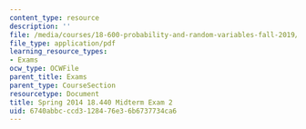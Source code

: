 ```yaml
---
content_type: resource
description: ''
file: /media/courses/18-600-probability-and-random-variables-fall-2019/6740abbcccd3128476e36b6737734ca6_MIT18_600F19_mid2_2014.pdf
file_type: application/pdf
learning_resource_types:
- Exams
ocw_type: OCWFile
parent_title: Exams
parent_type: CourseSection
resourcetype: Document
title: Spring 2014 18.440 Midterm Exam 2
uid: 6740abbc-ccd3-1284-76e3-6b6737734ca6
---
```

